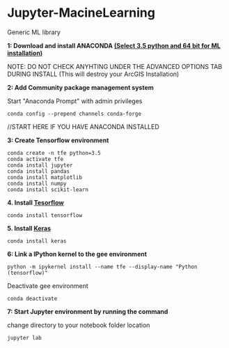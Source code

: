 # Jupyter-MacineLearning
Generic ML library

**1: Download and install ANACONDA [(Select 3.5 python and 64 bit for ML installation)](https://www.anaconda.com/download/#windows)**

NOTE: DO NOT CHECK ANYHTING UNDER THE ADVANCED OPTIONS TAB DURING INSTALL (This will destroy your ArcGIS Installation)

**2: Add Community package management system**

Start "Anaconda Prompt" with admin privileges
```
conda config --prepend channels conda-forge
```
//START HERE IF YOU HAVE ANACONDA INSTALLED

**3: Create Tensorflow environment**
```
conda create -n tfe python=3.5
conda activate tfe
conda install jupyter
conda install pandas
conda install matplotlib
conda install numpy
conda install scikit-learn
```

**4. Install [Tesorflow](https://www.tensorflow.org/)**
```
conda install tensorflow
```

**5. Install [Keras](https://keras.io/)**
```
conda install keras
````

**6: Link a IPython kernel to the gee environment**
```
python -m ipykernel install --name tfe --display-name "Python (tensorflow)"
```
Deactivate gee environment
```
conda deactivate
```

**7: Start Jupyter environment by running the command**

change directory to your notebook folder location
```
jupyter lab
```